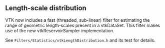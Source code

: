 ## Length-scale distribution

VTK now includes a fast (threaded, sub-linear) filter
for estimating the range of geometric length-scales
present in a vtkDataSet. This filter makes use of
the new vtkReservoirSampler implementation.

See `Filters/Statistics/vtkLengthDistribution.h`
and its test for details.
